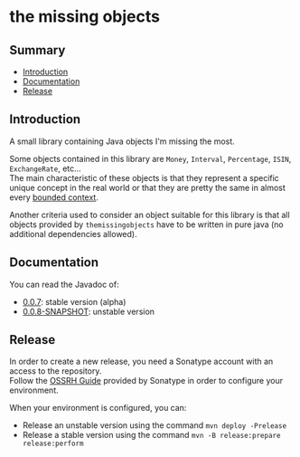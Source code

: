 the missing objects
=====================

Summary
---------

  * [Introduction](#introduction)
  * [Documentation](#documentation)
  * [Release](#release)


<a name="introduction" />Introduction
---------------------------------------

A small library containing Java objects I'm missing the most.

Some objects contained in this library are `Money`, `Interval`, `Percentage`, `ISIN`, `ExchangeRate`, etc...  
The main characteristic of these objects is that they represent a specific unique concept 
in the real world or that they are pretty the same in almost every [bounded context](https://martinfowler.com/bliki/BoundedContext.html).

Another criteria used to consider an object suitable for this library is that all objects provided by `themissingobjects` have to be written in pure java (no additional dependencies allowed).


<a name="documentation" />Documentation
-----------------------------------------

You can read the Javadoc of:

  * [0.0.7](https://oss.sonatype.org/service/local/repositories/releases/archive/com/github/sixro/themissingobjects/0.0.7/themissingobjects-0.0.7-javadoc.jar/!/index.html): stable version (alpha)
  * [0.0.8-SNAPSHOT](https://oss.sonatype.org/service/local/repositories/snapshots/archive/com/github/sixro/themissingobjects/0.0.8-SNAPSHOT/themissingobjects-0.0.8-20200324.212928-1-javadoc.jar/!/index.html): unstable version


<a name="release" />Release
-----------------------------

In order to create a new release, you need a Sonatype account with an access to the repository.  
Follow the [OSSRH Guide](https://central.sonatype.org/pages/ossrh-guide.html) provided by Sonatype in order to configure your environment.  

When your environment is configured, you can:

  * Release an unstable version using the command `mvn deploy -Prelease`
  * Release a stable version using the command `mvn -B release:prepare release:perform`

